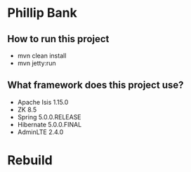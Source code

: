 # Phillip Bank 
## How to run this project
  - mvn clean install
  - mvn jetty:run
  
## What framework does this project use?
  - Apache Isis 1.15.0 
  - ZK 8.5
  - Spring 5.0.0.RELEASE
  - Hibernate 5.0.0.FINAL
  - AdminLTE 2.4.0

  # Rebuild
